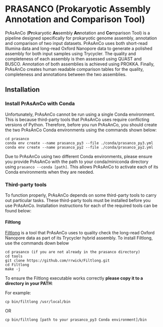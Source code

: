 # PRASANCO (Prokaryotic Assembly Annotation and Comparison Tool)
PrAsAnCo (**Pr**okaryotic **As**sembly **An**notation and **Co**mparison Tool) is a pipeline designed specifically for prokaryotic genome assembly, annotation and comparison of two input datasets. PrAsAnCo uses both short-read Illumina data and long-read Oxford Nanopore data to generate a polished assembly for both input samples using Trycycler. The quality and completeness of each assembly is then assessed using QUAST and BUSCO. Annotation of both assemblies is achieved using PROKKA. Finally, PrAsAnCo creates human readable comparison tables for the quality, completeness and annotations between the two assemblies. 

## Installation 

### Install PrAsAnCo with Conda 
Unfortunately, PrAsAnCo cannot be run using a single Conda environment. This is because third-party tools that PrAsAnCo uses require conflicting versions of Python. Therefore, before you run PrAsAnCo, you should create the two PrAsAnCo Conda environments using the commands shown below:

```
cd prasanco
conda env create --name prasanco_py3 --file ./conda/prasanco_py3.yml 
conda env create --name prasanco_py2 --file ./conda/prasanco_py2.yml
```

Due to PrAsAnCo using two different Conda environments, please ensure you provide PrAsAnCo with the path to your conda/miniconda directory using `prasanco --conda [path]`. This allows PrAsAnCo to activate each of its Conda environments when they are needed. 

### Third-party tools 
To function properly, PrAsAnCo depends on some third-party tools to carry out particular tasks. These third-party tools must be installed before you use PrAsAnCo. Installation instructions for each of the required tools can be found below: 

#### Filtlong
[Filtlong](https://github.com/rrwick/Filtlong#installation) is a tool that PrAsAnCo uses to quality check the long-read Oxford Nanopore data as part of its Trycycler hybrid assembly. To install Filtlong, use the commands down below 

```
cd prasanco (if you are not already in the prasanco directory) 
cd tools 
git clone https://github.com/rrwick/Filtlong.git
cd Filtlong
make -j
```
To ensure the Filtlong executable works correctly ****please copy it to a directory in your PATH****:

For example:

`cp bin/filtlong /usr/local/bin`

OR

`cp bin/filtlong [path to your prasanco_py3 Conda environment]/bin` 


